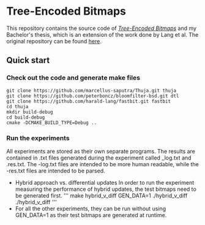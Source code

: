 # Tree-Encoded Bitmaps

This repository contains the source code of
[*Tree-Encoded Bitmaps*](http://db.in.tum.de/~lang/papers/tebs.pdf)
and my Bachelor's thesis, which is an extension of the work done by Lang et al.
The original repository can be found [here](https://github.com/harald-lang/tree-encoded-bitmaps).

## Quick start

### Check out the code and generate make files
```
git clone https://github.com/marcellus-saputra/Thuja.git thuja
git clone https://github.com/peterboncz/bloomfilter-bsd.git dtl
git clone https://github.com/harald-lang/fastbit.git fastbit
cd thuja
mkdir build-debug
cd build-debug
cmake -DCMAKE_BUILD_TYPE=Debug ..
```
### Run the experiments
All experiments are stored as their own separate programs.
The results are contained in .txt files generated during the experiment called <experiment name>_log.txt and <experiment name>.res.txt.
The -log.txt files are intended to be more human readable, while the -res.txt files are intended to be parsed.
 
- Hybrid approach vs. differential updates
In order to run the experiment measuring the performance of hybrid updates, the test bitmaps need to be generated first.
'''
make hybrid_v_diff
GEN_DATA=1 ./hybrid_v_diff
./hybrid_v_diff
'''
- For all the other experiments, they can be run without using GEN_DATA=1 as their test bitmaps are generated at runtime.
